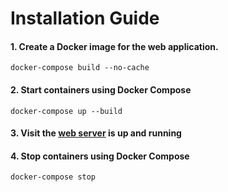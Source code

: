# Installation Guide

#### 1. Create a Docker image for the web application.
```python3
docker-compose build --no-cache
```

#### 2. Start containers using Docker Compose
```python3
docker-compose up --build
```

#### 3. Visit the [web server](http://0.0.0.0:5000) is up and running

#### 4. Stop containers using Docker Compose
```python3
docker-compose stop
```
